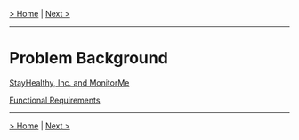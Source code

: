 [> Home](../README.md)  |  [Next >](1.1.StayHealthy.md)

---

# Problem Background

[StayHealthy, Inc. and MonitorMe](1.1.StayHealthy.md)

[Functional Requirements](1.2.FunctionalRequirements.md)


------

[> Home](../README.md)  |  [Next >](1.1.StayHealthy.md)
